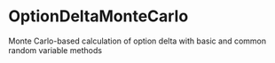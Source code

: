 # OptionDeltaMonteCarlo
Monte Carlo-based calculation of option delta with basic and common random variable methods
